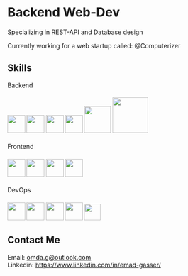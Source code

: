 # Backend Web-Dev

Specializing in REST-API and Database design  

Currently working for a web startup called: @Computerizer




<h2>Skills</h2>
<label for="Back">Backend</label>
<h4 id="Back">
<img width ='40px' unselectable='True' src ='https://raw.githubusercontent.com/rahulbanerjee26/githubAboutMeGenerator/main/icons/python.svg' > 
<img width ='40px' unselectable='True' src ='https://raw.githubusercontent.com/rahulbanerjee26/githubAboutMeGenerator/main/icons/django.svg'>
<img width ='40px' unselectable='True' src ='https://raw.githubusercontent.com/rahulbanerjee26/githubAboutMeGenerator/main/icons/postgresql.svg'>
<img width ='40px' unselectable='True' src ='https://raw.githubusercontent.com/rahulbanerjee26/githubAboutMeGenerator/main/icons/nginx.svg'>
<img width ='60px' unselectable='True' src ='https://cdn.freebiesupply.com/logos/large/2x/gunicorn-logo-png-transparent.png'>
<img width ='80px' unselectable='True' src ='https://womeninsaleseverywhere.com/wp-content/uploads/2021/12/retool-logo.png'>
</h4>  

<label for="Front">Frontend</label>
<h4 id="Front">
<img width ='40px' unselectable='True' src ='https://raw.githubusercontent.com/rahulbanerjee26/githubAboutMeGenerator/main/icons/html.svg'>
<img width ='40px' unselectable='True' src ='https://raw.githubusercontent.com/rahulbanerjee26/githubAboutMeGenerator/main/icons/css.svg'>
<img width ='40px' unselectable='True' src ='https://raw.githubusercontent.com/rahulbanerjee26/githubAboutMeGenerator/main/icons/javascript.svg'> 
<img width ='40px' unselectable='True' src ='https://raw.githubusercontent.com/rahulbanerjee26/githubAboutMeGenerator/main/icons/bootstrap.svg'>
</h4>


<label for="Devops">DevOps</label>
<h4 id="Devops">
<img width ='40px' unselectable='True' src ='https://raw.githubusercontent.com/rahulbanerjee26/githubAboutMeGenerator/main/icons/docker.svg'>
<img width ='40px' unselectable='True' src ='https://raw.githubusercontent.com/rahulbanerjee26/githubAboutMeGenerator/main/icons/git.svg'>
<img width ='40px' unselectable='True' src ='https://oneuptime.com/img/sentry.svg'>
<img width ='40px' unselectable='True' src ='https://upload.wikimedia.org/wikipedia/commons/thumb/a/ab/Logo-ubuntu_cof-orange-hex.svg/1200px-Logo-ubuntu_cof-orange-hex.svg.png'>
<img width ='37px' unselectable='True' src ='https://avatars0.githubusercontent.com/u/983927?v=3&s=400'>
</h4>



## Contact Me

Email: <omda.g@outlook.com>  
Linkedin: <https://www.linkedin.com/in/emad-gasser/>

